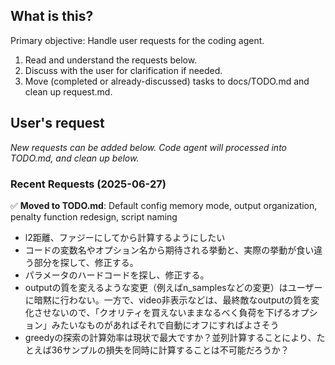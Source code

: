 ## What is this?
Primary objective: Handle user requests for the coding agent.
 1. Read and understand the requests below.
 2. Discuss with the user for clarification if needed. 
 3. Move (completed or already-discussed) tasks to docs/TODO.md and clean up request.md.

## User's request
*New requests can be added below. Code agent will processed into TODO.md, and clean up below.*

### Recent Requests (2025-06-27)
✅ **Moved to TODO.md**: Default config memory mode, output organization, penalty function redesign, script naming

- l2距離、ファジーにしてから計算するようにしたい
- コードの変数名やオプション名から期待される挙動と、実際の挙動が食い違う部分を探して、修正する。
- パラメータのハードコードを探し、修正する。
- outputの質を変えるような変更（例えばn_samplesなどの変更）はユーザーに暗黙に行わない。一方で、video非表示などは、最終敵なoutputの質を変化させないので、「クオリティを買えないままなるべく負荷を下げるオプション」みたいなものがあればそれで自動にオフにすればよさそう
- greedyの探索の計算効率は現状で最大ですか？並列計算することにより、たとえば36サンプルの損失を同時に計算することは不可能だろうか？